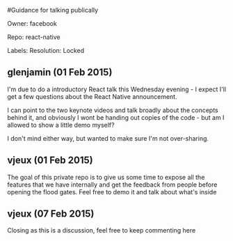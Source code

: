 #Guidance for talking publically

Owner: facebook

Repo: react-native

Labels: Resolution: Locked 

## glenjamin (01 Feb 2015)

I'm due to do a introductory React talk this Wednesday evening - I expect I'll get a few questions about the React Native announcement.

I can point to the two keynote videos and talk broadly about the concepts behind it, and obviously I wont be handing out copies of the code - but am I allowed to show a little demo myself?

I don't mind either way, but wanted to make sure I'm not over-sharing.


## vjeux (01 Feb 2015)

The goal of this private repo is to give us some time to expose all the features that we have internally and get the feedback from people before opening the flood gates. Feel free to demo it and talk about what's inside


## vjeux (07 Feb 2015)

Closing as this is a discussion, feel free to keep commenting here


